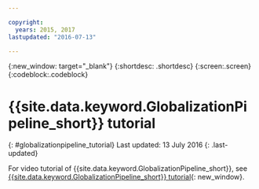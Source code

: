 ```yaml
---

copyright:
  years: 2015, 2017
lastupdated: "2016-07-13"

---
```


{:new_window: target="_blank"}
{:shortdesc: .shortdesc}
{:screen:.screen}
{:codeblock:.codeblock}

# {{site.data.keyword.GlobalizationPipeline_short}} tutorial
{: #globalizationpipeline_tutorial}
Last updated: 13 July 2016
{: .last-updated}

For video tutorial of {{site.data.keyword.GlobalizationPipeline_short}}, see [{{site.data.keyword.GlobalizationPipeline_short}} tutorial](https://www.youtube.com/watch?v=r_w7IvPNtH0){: new_window}.

